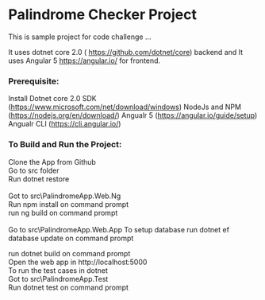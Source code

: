 # Palindrome Checker Project

This is sample project for code challenge ... 

It uses dotnet core 2.0 ( https://github.com/dotnet/core)  backend and 
It uses Angular 5 https://angular.io/ for frontend. 


###  Prerequisite:
Install Dotnet core 2.0 SDK  (https://www.microsoft.com/net/download/windows)
NodeJs and  NPM  (https://nodejs.org/en/download/)
Angualr 5 (https://angular.io/guide/setup)
Angualr CLI (https://cli.angular.io/) 


###  To Build and Run the Project:
Clone the App from Github<br/>
Go to src folder <br/>
Run dotnet restore<br/>
<br/>
Got to src\PalindromeApp.Web.Ng <br/>
Run npm install on command prompt <br/>
run ng build  on command prompt<br/>
<br/>
Go to src\PalindromeApp.Web.App
To setup database run dotnet ef database update on command prompt<br/>

run dotnet build on command prompt <br/>
Open the web app in http://localhost:5000<br/>
To run the test cases in dotnet <br/>
Got to src\PalindromeApp.Test<br/>
Run dotnet test on command prompt<br/>


